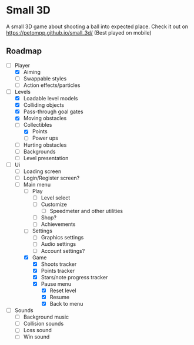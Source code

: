 # Small 3D

A small 3D game about shooting a ball into expected place.
Check it out on https://petompp.github.io/small_3d/ (Best played on mobile)

## Roadmap

- [ ] Player
    - [x] Aiming
    - [ ] Swappable styles
    - [ ] Action effects/particles
- [ ] Levels
    - [x] Loadable level models
    - [x] Colliding objects
    - [x] Pass-through goal gates
    - [x] Moving obstacles
    - [ ] Collectibles
        - [x] Points
        - [ ] Power ups
    - [ ] Hurting obstacles
    - [ ] Backgrounds
    - [ ] Level presentation
- [ ] Ui
  - [ ] Loading screen
  - [ ] Login/Register screen?
  - [ ] Main menu
      - [ ] Play
          - [ ] Level select
          - [ ] Customize
              - [ ] Speedmeter and other utilities
          - [ ] Shop?
          - [ ] Achievements
      - [ ] Settings
          - [ ] Graphics settings
          - [ ] Audio settings
          - [ ] Account settings?
      - [x] Game
          - [x] Shoots tracker
          - [x] Points tracker
          - [x] Stars/note progress tracker
          - [x] Pause menu
              - [x] Reset level
              - [x] Resume
              - [x] Back to menu
- [ ] Sounds
    - [ ] Background music
    - [ ] Collision sounds
    - [ ] Loss sound
    - [ ] Win sound
